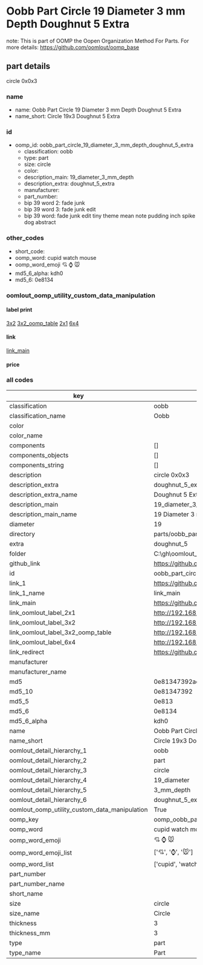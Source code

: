 # Oobb Part Circle 19 Diameter 3 mm Depth Doughnut 5 Extra  

note: This is part of OOMP the Oopen Organization Method For Parts. For more details: https://github.com/oomlout/oomp_base

##  part details
  



circle 0x0x3



### name
* name: Oobb Part Circle 19 Diameter 3 mm Depth Doughnut 5 Extra
* name_short: Circle 19x3 Doughnut 5 Extra
### id
* oomp_id: oobb_part_circle_19_diameter_3_mm_depth_doughnut_5_extra
  * classification: oobb
  * type: part
  * size: circle
  * color: 
  * description_main: 19_diameter_3_mm_depth
  * description_extra: doughnut_5_extra
  * manufacturer: 
  * part_number: 
  * bip 39 word 2: fade junk
  * bip 39 word 3: fade junk edit
  * bip 39 word: fade junk edit tiny theme mean note pudding inch spike dog abstract

### other_codes
* short_code: 
* oomp_word: cupid watch mouse
* oomp_word_emoji :cupid: :watch: :mouse:
* md5_6_alpha: kdh0
* md5_6: 0e8134






### oomlout_oomp_utility_custom_data_manipulation
#### label print
[3x2](http://192.168.1.245:1112/?label=oomp%20kdh0)
[3x2_oomp_table](http://192.168.1.108:1112/?label=oomp%20kdh0)
[2x1](http://192.168.1.242:1112/?label=oomp%20kdh0)
[6x4](http://192.168.1.55:1112/?label=oomp%20kdh0)    

#### link

[link_main](https://github.com/oomlout/oomlout_oobb_version_4_generated_parts/tree/main/navigation_oomp/oobb/part/circle/19_diameter_3_mm_depth/doughnut_5_extra/part)                              

#### price







### all codes 
| key | value |  
| --- | --- |  
| classification | oobb |  
| classification_name | Oobb |  
| color |  |  
| color_name |  |  
| components | [] |  
| components_objects | [] |  
| components_string | [] |  
| description | circle 0x0x3 |  
| description_extra | doughnut_5_extra |  
| description_extra_name | Doughnut 5 Extra |  
| description_main | 19_diameter_3_mm_depth |  
| description_main_name | 19 Diameter 3 mm Depth |  
| diameter | 19 |  
| directory | parts/oobb_part_circle_19_diameter_3_mm_depth_doughnut_5_extra |  
| extra | doughnut_5 |  
| folder | C:\gh\oomlout_oobb_version_4_generated_parts\parts\oobb_part_circle_19_diameter_3_mm_depth_doughnut_5_extra |  
| github_link | https://github.com/oomlout/oomlout_oomp_part_src/tree/main/parts/oobb_part_circle_19_diameter_3_mm_depth_doughnut_5_extra |  
| id | oobb_part_circle_19_diameter_3_mm_depth_doughnut_5_extra |  
| link_1 | https://github.com/oomlout/oomlout_oobb_version_4_generated_parts/tree/main/navigation_oomp/oobb/part/circle/19_diameter_3_mm_depth/doughnut_5_extra/part |  
| link_1_name | link_main |  
| link_main | https://github.com/oomlout/oomlout_oobb_version_4_generated_parts/tree/main/navigation_oomp/oobb/part/circle/19_diameter_3_mm_depth/doughnut_5_extra/part |  
| link_oomlout_label_2x1 | http://192.168.1.242:1112/?label=oomp%20kdh0 |  
| link_oomlout_label_3x2 | http://192.168.1.245:1112/?label=oomp%20kdh0 |  
| link_oomlout_label_3x2_oomp_table | http://192.168.1.108:1112/?label=oomp%20kdh0 |  
| link_oomlout_label_6x4 | http://192.168.1.55:1112/?label=oomp%20kdh0 |  
| link_redirect | https://github.com/oomlout/oomlout_oobb_version_4_generated_parts/tree/main/parts/oobb_circle_19_03_ex_doughnut_5 |  
| manufacturer |  |  
| manufacturer_name |  |  
| md5 | 0e81347392ad32d627700e268cde528e |  
| md5_10 | 0e81347392 |  
| md5_5 | 0e813 |  
| md5_6 | 0e8134 |  
| md5_6_alpha | kdh0 |  
| name | Oobb Part Circle 19 Diameter 3 mm Depth Doughnut 5 Extra |  
| name_short | Circle 19x3 Doughnut 5 Extra |  
| oomlout_detail_hierarchy_1 | oobb |  
| oomlout_detail_hierarchy_2 | part |  
| oomlout_detail_hierarchy_3 | circle |  
| oomlout_detail_hierarchy_4 | 19_diameter |  
| oomlout_detail_hierarchy_5 | 3_mm_depth |  
| oomlout_detail_hierarchy_6 | doughnut_5_extra |  
| oomlout_oomp_utility_custom_data_manipulation | True |  
| oomp_key | oomp_oobb_part_circle_19_diameter_3_mm_depth_doughnut_5_extra |  
| oomp_word | cupid watch mouse |  
| oomp_word_emoji | :cupid: :watch: :mouse: |  
| oomp_word_emoji_list | [':cupid:', ':watch:', ':mouse:'] |  
| oomp_word_list | ['cupid', 'watch', 'mouse'] |  
| part_number |  |  
| part_number_name |  |  
| short_name |  |  
| size | circle |  
| size_name | Circle |  
| thickness | 3 |  
| thickness_mm | 3 |  
| type | part |  
| type_name | Part |  
